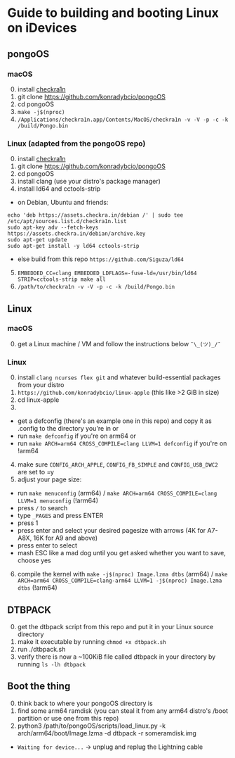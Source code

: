 # Guide to building and booting Linux on iDevices


## pongoOS

### macOS

0. install [checkra1n](https://checkra.in)
1. git clone https://github.com/konradybcio/pongoOS
2. cd pongoOS
3. `make -j$(nproc)`
4. `/Applications/checkra1n.app/Contents/MacOS/checkra1n -v -V -p -c -k /build/Pongo.bin`

### Linux (adapted from the pongoOS repo)
0. install [checkra1n](https://checkra.in)
1. git clone https://github.com/konradybcio/pongoOS
2. cd pongoOS
3. install clang (use your distro's package manager)
4. install ld64 and cctools-strip
 * on Debian, Ubuntu and friends:
```
echo 'deb https://assets.checkra.in/debian /' | sudo tee /etc/apt/sources.list.d/checkra1n.list
sudo apt-key adv --fetch-keys https://assets.checkra.in/debian/archive.key
sudo apt-get update
sudo apt-get install -y ld64 cctools-strip
```
 * else build from this repo `https://github.com/Siguza/ld64`
5. `EMBEDDED_CC=clang EMBEDDED_LDFLAGS=-fuse-ld=/usr/bin/ld64 STRIP=cctools-strip make all`
6. `/path/to/checkra1n -v -V -p -c -k /build/Pongo.bin`


## Linux

### macOS

0. get a Linux machine / VM and follow the instructions below `¯\_(ツ)_/¯`

### Linux

0. install `clang ncurses flex git` and whatever build-essential packages from your distro
1. `https://github.com/konradybcio/linux-apple` (this like >2 GiB in size)
2. cd linux-apple
3. 
 * get a defconfig (there's an example one in this repo) and copy it as .config to the directory you're in or
 * run `make defconfig` if you're on arm64 or
 * run `make ARCH=arm64 CROSS_COMPILE=clang LLVM=1 defconfig` if you're on !arm64
4. make sure `CONFIG_ARCH_APPLE`, `CONFIG_FB_SIMPLE` and `CONFIG_USB_DWC2` are set to =y
5. adjust your page size:
 * run `make menuconfig` (arm64) / `make ARCH=arm64 CROSS_COMPILE=clang LLVM=1 menuconfig` (!arm64)
 * press `/` to search
 * type `_PAGES` and press ENTER
 * press 1
 * press enter and select your desired pagesize with arrows (4K for A7-A8X, 16K for A9 and above)
 * press enter to select
 * mash ESC like a mad dog until you get asked whether you want to save, choose yes
6. compile the kernel with `make -j$(nproc) Image.lzma dtbs` (arm64) / `make ARCH=arm64 CROSS_COMPILE=clang-arm64 LLVM=1 -j$(nproc) Image.lzma dtbs` (!arm64)


## DTBPACK

0. get the dtbpack script from this repo and put it in your Linux source directory
1. make it executable by running `chmod +x dtbpack.sh`
2. run ./dtbpack.sh
3. verify there is now a ~100KiB file called dtbpack in your directory by running `ls -lh dtbpack`

## Boot the thing

0. think back to where your pongoOS directory is
1. find some arm64 ramdisk (you can steal it from any arm64 distro's /boot partition or use one from this repo)
2. python3 /path/to/pongoOS/scripts/load_linux.py -k arch/arm64/boot/Image.lzma -d dtbpack -r someramdisk.img
 * `Waiting for device...` -> unplug and replug the Lightning cable

